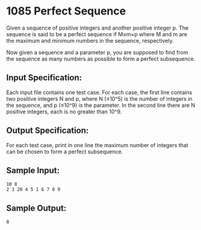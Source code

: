 # 1085 Perfect Sequence
Given a sequence of positive integers and another positive integer p. The sequence is said to be a perfect sequence if M≤m×p where M and m are the maximum and minimum numbers in the sequence, respectively.

Now given a sequence and a parameter p, you are supposed to find from the sequence as many numbers as possible to form a perfect subsequence.

## Input Specification:
Each input file contains one test case. For each case, the first line contains two positive integers N and p, where N (≤10^5) is the number of integers in the sequence, and p (≤10^9) is the parameter. In the second line there are N positive integers, each is no greater than 10^9.

## Output Specification:
For each test case, print in one line the maximum number of integers that can be chosen to form a perfect subsequence.

## Sample Input:
    10 8
    2 3 20 4 5 1 6 7 8 9

## Sample Output:
    8